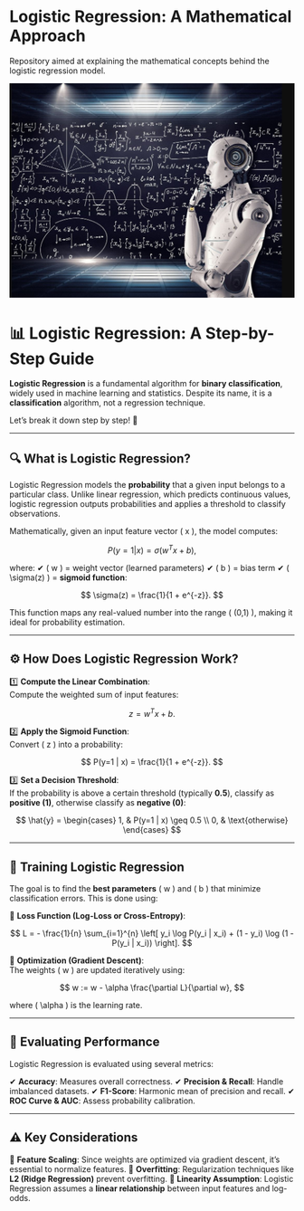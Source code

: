 # Logistic Regression: A Mathematical Approach
Repository aimed at explaining the mathematical concepts behind the logistic regression model.

<p align="center">
  <img src="https://github.com/VictorFrancheto/Mathematics_and_Machine_Learning/blob/main/machine.JPG">
</p>

# 📊 Logistic Regression: A Step-by-Step Guide

**Logistic Regression** is a fundamental algorithm for **binary classification**, widely used in machine learning and statistics. Despite its name, it is a **classification** algorithm, not a regression technique.

Let’s break it down step by step! 🚀

---

## 🔍 What is Logistic Regression?

Logistic Regression models the **probability** that a given input belongs to a particular class. Unlike linear regression, which predicts continuous values, logistic regression outputs probabilities and applies a threshold to classify observations.

Mathematically, given an input feature vector \( x \), the model computes:

$$ P(y=1 | x) = \sigma(w^T x + b), $$

where:
✔ \( w \) = weight vector (learned parameters)
✔ \( b \) = bias term
✔ \( \sigma(z) \) = **sigmoid function**:

   $$ \sigma(z) = \frac{1}{1 + e^{-z}}. $$

This function maps any real-valued number into the range \( (0,1) \), making it ideal for probability estimation.

---

## ⚙️ How Does Logistic Regression Work?

1️⃣ **Compute the Linear Combination**:  
   Compute the weighted sum of input features:

   $$ z = w^T x + b. $$

2️⃣ **Apply the Sigmoid Function**:  
   Convert \( z \) into a probability:

   $$ P(y=1 | x) = \frac{1}{1 + e^{-z}}. $$

3️⃣ **Set a Decision Threshold**:  
   If the probability is above a certain threshold (typically **0.5**), classify as **positive (1)**, otherwise classify as **negative (0)**:

   $$ \hat{y} = \begin{cases} 1, & P(y=1 | x) \geq 0.5 \\ 0, & \text{otherwise} \end{cases} $$

---

## 🔢 Training Logistic Regression

The goal is to find the **best parameters** \( w \) and \( b \) that minimize classification errors. This is done using:

📌 **Loss Function (Log-Loss or Cross-Entropy)**:  

   $$ L = - \frac{1}{n} \sum_{i=1}^{n} \left[ y_i \log P(y_i | x_i) + (1 - y_i) \log (1 - P(y_i | x_i)) \right]. $$

📌 **Optimization (Gradient Descent)**:  
   The weights \( w \) are updated iteratively using:

   $$ w := w - \alpha \frac{\partial L}{\partial w}, $$

   where \( \alpha \) is the learning rate.

---

## 📏 Evaluating Performance

Logistic Regression is evaluated using several metrics:

✔ **Accuracy**: Measures overall correctness.
✔ **Precision & Recall**: Handle imbalanced datasets.
✔ **F1-Score**: Harmonic mean of precision and recall.
✔ **ROC Curve & AUC**: Assess probability calibration.

---

## ⚠️ Key Considerations

📌 **Feature Scaling**: Since weights are optimized via gradient descent, it’s essential to normalize features.
📌 **Overfitting**: Regularization techniques like **L2 (Ridge Regression)** prevent overfitting.
📌 **Linearity Assumption**: Logistic Regression assumes a **linear relationship** between input features and log-odds.


  
